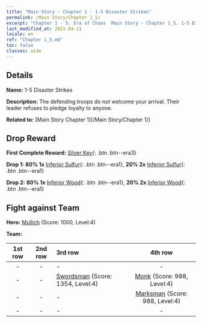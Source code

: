 ```yaml
---
title: "Main Story - Chapter 1 - 1-5 Disaster Strikes"
permalink: /Main Story/Chapter 1_5/
excerpt: "Chapter 1 - 5. Era of Chaos  Main Story - Chapter 1_5. 1-5 Disaster Strikes"
last_modified_at: 2021-04-11
locale: en
ref: "Chapter 1_5.md"
toc: false
classes: wide
---
```


## Details

 **Name:** 1-5 Disaster Strikes

 **Description:** The defending troops do not welcome your arrival. Their leader refuses to pledge loyalty to anyone.

 **Related to:** [Main Story Chapter 1](/Main Story/Chapter 1/)

## Drop Reward

 **First Complete Reward:** [Silver Key](/Items/con_693/){: .btn .btn--era3}

 **Drop 1:** **80% 1x** [Inferior Sulfur](/Items/mat_3/){: .btn .btn--era1}, **20% 2x** [Inferior Sulfur](/Items/mat_3/){: .btn .btn--era1}

 **Drop 2:** **80% 1x** [Inferior Wood](/Items/mat_1/){: .btn .btn--era1}, **20% 2x** [Inferior Wood](/Items/mat_1/){: .btn .btn--era1}


## Fight against Team
 **Hero:** [Mullich](/heroes/Mullich/) (Score: 1000, Level:4)

 **Team:**


  | 1st row | 2nd row | 3rd row | 4th row |
  |:----:|:----:|:----|:----:|
  | - | - | - | - |
  | - | - | [Swordsman](/units/Swordsman/) (Score: 1354, Level:4)  | [Monk](/units/Monk/) (Score: 988, Level:4)  |
  | - | - | - | [Marksman](/units/Marksman/) (Score: 988, Level:4)  |
  | - | - | - | - |


